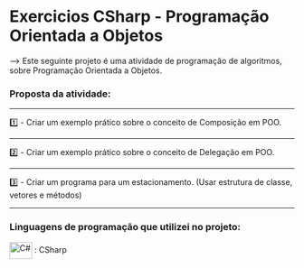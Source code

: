 # Exercicios CSharp - Programação Orientada a Objetos 

 --> Este seguinte projeto é uma atividade de programação de algoritmos, sobre Programação Orientada a Objetos.

### Proposta da atividade:

----------------------------------------------------------------------------

1️⃣ - Criar um exemplo prático sobre o conceito de Composição em POO.

----------------------------------------------------------------------------

2️⃣ - Criar um exemplo prático sobre o conceito de Delegação em POO.

----------------------------------------------------------------------------

3️⃣ - Criar um programa para um estacionamento. (Usar estrutura de classe, vetores e métodos)

----------------------------------------------------------------------------

### Linguagens de programação que utilizei no projeto: 

 <img  align="center" alt="C#" height="30" width="40" src="https://cdn.jsdelivr.net/gh/devicons/devicon/icons/csharp/csharp-original.svg" /> :  CSharp



